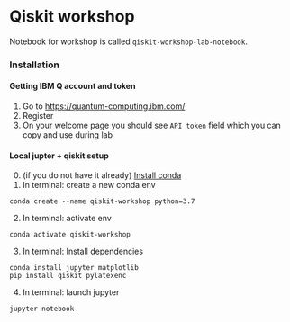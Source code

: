 Qiskit workshop
===============

Notebook for workshop is called `qiskit-workshop-lab-notebook`.

### Installation

#### Getting IBM Q account and token

1. Go to https://quantum-computing.ibm.com/
2. Register
3. On your welcome page you should see `API token` field which you can copy and use during lab

#### Local jupter + qiskit setup

0. (if you do not have it already) [Install conda](https://www.anaconda.com/products/individual)
1. In terminal: create a new conda env
```shell
conda create --name qiskit-workshop python=3.7
```
2. In terminal: activate env
```shell
conda activate qiskit-workshop
```
3. In terminal: Install dependencies
```shell
conda install jupyter matplotlib
pip install qiskit pylatexenc
```
4. In terminal: launch jupyter
```shell
jupyter notebook
```
